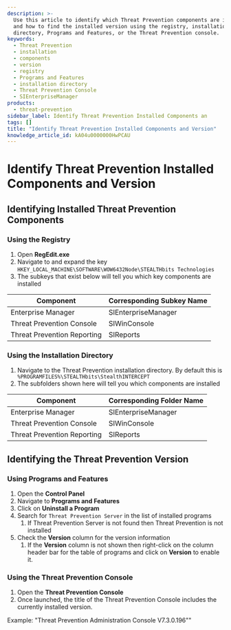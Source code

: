 ```yaml
---
description: >-
  Use this article to identify which Threat Prevention components are installed
  and how to find the installed version using the registry, installation
  directory, Programs and Features, or the Threat Prevention console.
keywords:
  - Threat Prevention
  - installation
  - components
  - version
  - registry
  - Programs and Features
  - installation directory
  - Threat Prevention Console
  - SIEnterpriseManager
products:
  - threat-prevention
sidebar_label: Identify Threat Prevention Installed Components an
tags: []
title: "Identify Threat Prevention Installed Components and Version"
knowledge_article_id: kA04u0000000HwPCAU
---
```


# Identify Threat Prevention Installed Components and Version

## Identifying Installed Threat Prevention Components

### Using the Registry

1. Open **RegEdit.exe**
2. Navigate to and expand the key `HKEY_LOCAL_MACHINE\SOFTWARE\WOW6432Node\STEALTHbits Technologies`
3. The subkeys that exist below will tell you which key components are installed

Component | Corresponding Subkey Name
--- | ---
Enterprise Manager | SIEnterpriseManager
Threat Prevention Console | SIWinConsole
Threat Prevention Reporting | SIReports

### Using the Installation Directory

1. Navigate to the Threat Prevention installation directory. By default this is ` %PROGRAMFILES%\STEALTHbits\StealthINTERCEPT`
2. The subfolders shown here will tell you which components are installed

Component | Corresponding Folder Name
--- | ---
Enterprise Manager | SIEnterpriseManager
Threat Prevention Console | SIWinConsole
Threat Prevention Reporting | SIReports

## Identifying the Threat Prevention Version

### Using Programs and Features

1. Open the **Control Panel**
2. Navigate to **Programs and Features**
3. Click on **Uninstall a Program**
4. Search for `Threat Prevention Server` in the list of installed programs
   1. If Threat Prevention Server is not found then Threat Prevention is not installed
5. Check the **Version** column for the version information
   1. If the **Version** column is not shown then right-click on the column header bar for the table of programs and click on **Version** to enable it.

### Using the Threat Prevention Console

1. Open the **Threat Prevention Console**
2. Once launched, the title of the Threat Prevention Console includes the currently installed version.

Example: "Threat Prevention Administration Console V7.3.0.196""
